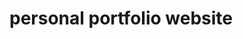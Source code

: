 # personal portfolio website
 <!DOCTYPE html>
<html lang="en">
  <head>
    <meta charset="UTF-8" />
    <meta name="viewport" content="width=device-width, initial-scale=1.0" />
    <title>Sanket - Developer Portfolio</title>
    <link rel="preconnect" href="https://fonts.googleapis.com" />
    <link rel="preconnect" href="https://fonts.gstatic.com" crossorigin />
    <link
      href="https://fonts.googleapis.com/css2?family=Poppins:wght@400;700&display=swap"
      rel="stylesheet" />
    <style>
      * {
        margin: 0%;
        padding: 0;
      }

      body {
        background-color: rgb(2, 2, 32);
        color: white;
        font-family: "Poppins", sans-serif;
      }

      nav {
        display: flex;
        justify-content: space-around;
        align-items: center;
        height: 80px;
        background-color: rgb(18, 18, 77);
      }

      nav ul {
        display: flex;
        justify-content: center;
      }
      nav ul li {
        list-style: none;
        margin: 0 23px;
      }
      nav ul li a {
        text-decoration: none;
        color: white;
      }
      nav ul li a:hover {
        color: rgb(153, 153, 243);
        font-size: 1.02rem;
      }
      main hr {
        border: 0;
        background-color: rgb(179, 139, 216);
        height: 1.2px;
        margin: 60px 84px;
      }
      .left {
        font-size: 1.5rem;
      }

      .firstsection {
        display: flex;
        justify-content: space-around;
        align-items: center;
        margin: 140px 0;
      }

      .firstsection > div {
        width: 30%;
      }

      .leftsection {
        font-size: 2rem;
      }
      .leftsection .button{
        padding: 50px 0;
      }
      .leftsection .btn {
        padding: 12px;
          background: rgb(30 30 77);
          color: white;
          border: 2px solid white;
          border-radius: 6px;
          font-size: 20px;
          cursor: pointer;
      }

      .rigthsection img {
        width: 80%;
      }
      .purple {
        color: rgb(167, 115, 216);
      }
      .text-gray {
        color: gray;
      }
      #element {
        color: rgb(167, 115, 216);
      }
      .Secondsection {
        max-width: 80vw;
        margin: auto;
        height: 80vh;
      }

      .Secondsection h1 {
        font-size: 1.9rem;
      }

      .Secondsection .box {
        background: white;
        width: 80vw;
        height: 2px;
        margin: 56px 0;
        display: flex;
      }
      .Secondsection .vertical {
        height: 93px;
        width: 1px;
        background-color: white;
        margin: 0 6vw;
      }

      .image-top {
        width: 23px;
        position: relative;
        top: -32px;
        left: -9px;
      }

      .vertical-title {
        position: relative;
        top: 75px;
        width: 150px;
        font-size: 14px;
    }

      .vertical-desc {
        position: relative;
        top: 85px;
        color: grey;
        width: 150px;
        font-size: 9px;
      }
      footer{
        background-color: rgb(15 15 28);
      }
      .footer{
        display: flex;
        padding: 23px 123px;
        justify-content: space-evenly;
      }

      .footer ul{
        list-style: none;
      }

      .footer > div{
        width: 26%;
      }

      footer .footer-rights{
        text-align: center;
        color: gray ;
        padding: 12px;
      }
      
      @media screen and (max-width: 1400px){
        .box{
          flex-direction: column;
        }
        .Secondsection .vertical{
          height: unset;
        }
        .vertical-title, .vertical-desc{
          left: 45px;
        }
        .Secondsection .box{
          width: 50vw;
        }
        nav{
          flex-direction: column;
        }
        .firstsection{
          flex-direction: column-reverse;
        }
        .leftsection{
          width: 100%;
          display: flex;
          flex-direction: column;
          justify-content: center;
          align-items: center;
        }
        .Secondsection {
          height: 141vh;
      }
        .rigthsection{
          width: 721px !important;
          display: flex;
          justify-content: center;
        }
        .rigthsection img{
          width: 50%;
          margin-bottom: 73px;
        }
        .image-top{
          top: 133px;
        }

        .Secondsection {
          display: flex;
          flex-direction: column;
          align-items: center;
        }
        body{
          min-width: fit-content;

        }

      }
      

    </style>
  </head>

  <body>
    <head>
      <nav>
        <div class="left">Sanket's Portfolio</div>
        <div class="right">
          <ul>
            <li><a href>Home</a></li>
            <li><a href>About</a></li>
            <li><a href>Projects</a></li>
            <li><a href>Contact Me</a></li>
          </ul>
        </div>
      </nav>
    </head>

    <main>
      <section class="firstsection">
        <div class="leftsection">
          <div>Hi My name is <span class="purple">Sanket</span></div>
          <div>and I am a Passionate</div>
          <span id="element"></span>
          <div class="button">
            <button class="btn">Download Resume</button>
            <button class="btn">Visit Github</button>
          </div>
        </div>
        <div class="rigthsection">
          <img src="bg.png.png" alt />
        </div>
      </section>
      <hr />
      <section class="Secondsection">
        <span class="text-gray">What I have done so far</span>
        <h1>Work Experience</h1>

        <div class="box">
          <div class="vertical">
            <img class="image-top" src="html.png.png" alt />
            <div class="vertical-title">Payment Form Using Html</div>
            <div class="vertical-desc">

              The form supports multiple payment options, including credit
              cards, debit cards, and digital wallets, offering flexibility to
              customers."
            </div>
          </div>
          <div class="vertical">
            <img class="image-top" src="css.png.png" alt />
            <div class="vertical-title">CSS Developer</div>
            <div class="vertical-desc">
              Lorem ipsum dolor sit amet, consectetur adipisicing elit. Aliquid
              quaerat delectus dolore porro a veritatis, beatae ipsa explicabo
              labore, maxime ipsam! Nam, est nesciunt iste illo esse quam.
              Aperiam, esse?
            </div>
          </div>
          <div class="vertical">
            <img class="image-top" src="hotstar.png" alt />
            <div class="vertical-title">Hotstar clone app</div>
            <div class="vertical-desc">
              Lorem ipsum dolor sit amet, consectetur adipisicing elit. Aliquid
              quaerat delectus dolore porro a veritatis, beatae ipsa explicabo
              labore, maxime ipsam! Nam, est nesciunt iste illo esse quam.
              Aperiam, esse?
            </div>
          </div>
          <div class="vertical">
            <img class="image-top" src="Developer.png.png" alt />
            <div class="vertical-title"></div>
            <div class="vertical-desc">
              Lorem ipsum dolor sit amet, consectetur adipisicing elit. Aliquid
              quaerat delectus dolore porro a veritatis, beatae ipsa explicabo
              labore, maxime ipsam! Nam, est nesciunt iste illo esse quam.
              Aperiam, esse?
            </div>

          </div>
        </section>
      </main>

      <footer>
        <div class="footer">
          <div class="footer-first">
            <h3>Sanket's Developer Portfolio</h3>
          </div>
          <div class="footer-second">
            <ul>
              <li>Home</li>
              <li>About</li>
              <li>Services</li>
              <li>Contact</li>
            </ul>

          </div>
          <div class="footer-third">
            <ul>
              <li>Home</li>
              <li>About</li>
              <li>Services</li>
              <li>Contact</li>
            </ul>

          </div>
          <div class="footer-fourth">
            <ul>
              <li>Home</li>
              <li>About</li>
              <li>Services</li>
              <li>Contact</li>
            </ul>

          </div>
        </div>
        <div class=" footer-rights">
          Copyright &#169;sanketsportfolio.com | All rights reserved
        </div>
      </footer>

      <script src="https://unpkg.com/typed.js@2.0.16/dist/typed.umd.js"></script>
      <!-- Setup and start animation! -->
      <script>
      var typed = new Typed("#element", {
        strings: ["Web Developer", "Web Designer", "Video Editor"],
        typeSpeed: 50,
      });
    </script>
    </body>
  </html>


